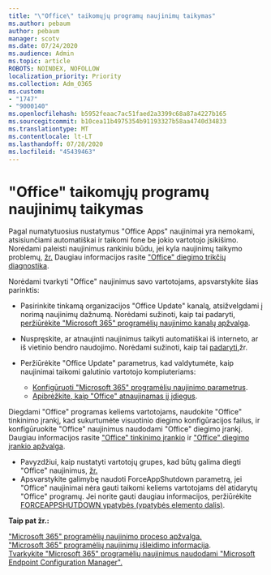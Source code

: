 ```yaml
---
title: "\"Office\" taikomųjų programų naujinimų taikymas"
ms.author: pebaum
author: pebaum
manager: scotv
ms.date: 07/24/2020
ms.audience: Admin
ms.topic: article
ROBOTS: NOINDEX, NOFOLLOW
localization_priority: Priority
ms.collection: Adm_O365
ms.custom:
- "1747"
- "9000140"
ms.openlocfilehash: b5952feaac7ac51faed2a3399c68a87a4227b165
ms.sourcegitcommit: b10cea11b4975354b91193327b58aa4740d34833
ms.translationtype: MT
ms.contentlocale: lt-LT
ms.lasthandoff: 07/28/2020
ms.locfileid: "45439463"
---
```

# <a name="apply-updates-for-office-apps"></a>"Office" taikomųjų programų naujinimų taikymas

Pagal numatytuosius nustatymus "Office Apps" naujinimai yra nemokami, atsisiunčiami automatiškai ir taikomi fone be jokio vartotojo įsikišimo. Norėdami paleisti naujinimus rankiniu būdu, jei kyla naujinimų taikymo problemų, [žr.](https://support.office.com/article/install-office-updates-2ab296f3-7f03-43a2-8e50-46de917611c5) Daugiau informacijos rasite ["Office" diegimo trikčių diagnostika](https://support.microsoft.com/office/troubleshoot-installing-office-35ff2def-e0b2-4dac-9784-4cf212c1f6c2?ui=en-us&rs=en-us&ad=us#O365Plans=signinorgid).

Norėdami tvarkyti "Office" naujinimus savo vartotojams, apsvarstykite šias parinktis:

- Pasirinkite tinkamą organizacijos "Office Update" kanalą, atsižvelgdami į norimą naujinimų dažnumą. Norėdami sužinoti, kaip tai padaryti, [peržiūrėkite "Microsoft 365" programėlių naujinimo kanalų apžvalga](https://docs.microsoft.com/deployoffice/overview-of-update-channels-for-office-365-proplus).

- Nuspręskite, ar atnaujinti naujinimus taikyti automatiškai iš interneto, ar iš vietinio bendro naudojimo. Norėdami sužinoti, kaip tai [padaryti,](https://docs.microsoft.com/deployoffice/choose-how-to-manage-updates-to-office-365-proplus)žr.

- Peržiūrėkite "Office Update" parametrus, kad valdytumėte, kaip naujinimai taikomi galutinio vartotojo kompiuteriams:

    - [Konfigūruoti "Microsoft 365" programėlių naujinimo parametrus](https://docs.microsoft.com/deployoffice/configure-update-settings-for-office-365-proplus).
    - [Apibrėžkite, kaip "Office" atnaujinamas jį įdiegus](https://docs.microsoft.com/deployoffice/configuration-options-for-the-office-2016-deployment-tool#updates-element).

Diegdami "Office" programas keliems vartotojams, naudokite "Office" tinkinimo įrankį, kad sukurtumėte visuotinio diegimo konfigūracijos failus, ir konfigūruokite "Office" naujinimus naudodami "Office" diegimo įrankį. Daugiau informacijos rasite ["Office" tinkinimo įrankio](https://docs.microsoft.com/DeployOffice/overview-of-the-office-customization-tool-for-click-to-run) ir ["Office" diegimo įrankio apžvalga](https://go.microsoft.com/fwlink/p/?LinkID=626065).

- Pavyzdžiui, kaip nustatyti vartotojų grupes, kad būtų galima diegti "Office" naujinimus, [žr.](https://docs.microsoft.com/deployoffice/deploy-office-365-proplus-from-a-local-source)
-   Apsvarstykite galimybę naudoti ForceAppShutdown parametrą, jei "Office" naujinimai nėra gauti taikomi keliems vartotojams dėl atidarytų "Office" programų. Jei norite gauti daugiau informacijos, peržiūrėkite [FORCEAPPSHUTDOWN ypatybės (ypatybės elemento dalis)](https://docs.microsoft.com/deployoffice/configuration-options-for-the-office-2016-deployment-tool#forceappshutdown-property-part-of-property-element). 

**Taip pat žr.:**

["Microsoft 365" programėlių naujinimo proceso apžvalga.](https://docs.microsoft.com/deployoffice/overview-of-the-update-process-for-office-365-proplus)  
["Microsoft 365" programėlių naujinimų išleidimo informacija](https://docs.microsoft.com/officeupdates/release-notes-office365-proplus).  
[Tvarkykite "Microsoft 365" programėlių naujinimus naudodami "Microsoft Endpoint Configuration Manager".](https://docs.microsoft.com/deployoffice/manage-updates-to-office-365-proplus-with-system-center-configuration-manager)  
